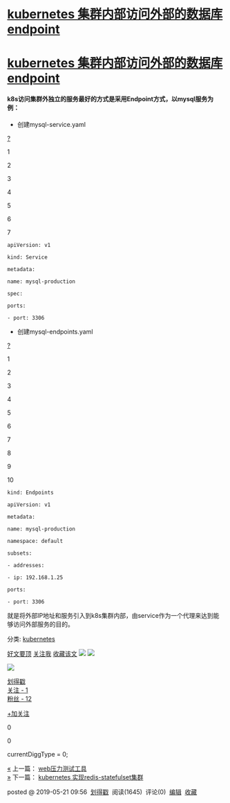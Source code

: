 # [kubernetes 集群内部访问外部的数据库endpoint](https://www.cnblogs.com/kuku0223/p/10898068.html)

[kubernetes 集群内部访问外部的数据库endpoint](https://www.cnblogs.com/kuku0223/p/10898068.html)
===================================================================================

#### k8s访问集群外独立的服务最好的方式是采用Endpoint方式，以mysql服务为例：

*   创建mysql-service.yaml

[?](#)

1

2

3

4

5

6

7

`apiVersion: v1`

`kind: Service`

`metadata:`

 `name: mysql-production`

`spec:`

 `ports:`

 `- port: 3306`

*   创建mysql-endpoints.yaml

[?](#)

1

2

3

4

5

6

7

8

9

10

`kind: Endpoints`

`apiVersion: v1`

`metadata:`

 `name: mysql-production`

 `namespace: default`

`subsets:`

 `- addresses:`

 `- ip: 192.168.1.25`

 `ports:`

 `- port: 3306`

就是将外部IP地址和服务引入到k8s集群内部，由service作为一个代理来达到能够访问外部服务的目的。

分类: [kubernetes](https://www.cnblogs.com/kuku0223/category/1220945.html)

[好文要顶](#) [关注我](#) [收藏该文](#) [![](https://common.cnblogs.com/images/icon_weibo_24.png)](# "分享至新浪微博") [![](https://common.cnblogs.com/images/wechat.png)](# "分享至微信")

[![](https://pic.cnblogs.com/face/sample_face.gif)](https://home.cnblogs.com/u/kuku0223/)

[划得戳](https://home.cnblogs.com/u/kuku0223/)  
[关注 - 1](https://home.cnblogs.com/u/kuku0223/followees/)  
[粉丝 - 12](https://home.cnblogs.com/u/kuku0223/followers/)

[+加关注](#)

0

0

currentDiggType = 0;

[«](https://www.cnblogs.com/kuku0223/p/10782149.html) 上一篇： [web压力测试工具](https://www.cnblogs.com/kuku0223/p/10782149.html "发布于 2019-04-28 09:33")  
[»](https://www.cnblogs.com/kuku0223/p/10906003.html) 下一篇： [kubernetes 实现redis-statefulset集群](https://www.cnblogs.com/kuku0223/p/10906003.html "发布于 2019-05-22 15:06")

posted @ 2019-05-21 09:56  [划得戳](https://www.cnblogs.com/kuku0223/)  阅读(1645)  评论(0)  [编辑](https://i.cnblogs.com/EditPosts.aspx?postid=10898068)  [收藏](#)